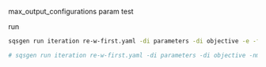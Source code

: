 
max_output_configurations param test

run

```bash
sqsgen run iteration re-w-first.yaml -di parameters -di objective -e -f vasp -w ase

# sqsgen run iteration re-w-first.yaml -di parameters -di objective -nm -e -f vasp -c gz -w ase
```

